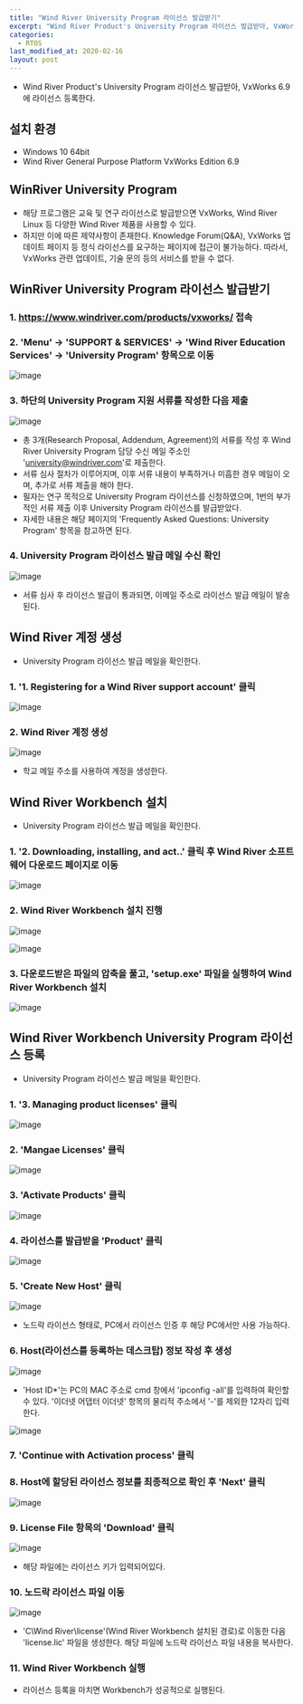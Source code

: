 ```yaml
---
title: "Wind River University Program 라이선스 발급받기"
excerpt: "Wind River Product's University Program 라이선스 발급받아, VxWorks 6.9에 라이선스 등록한다."
categories:
  - RTOS
last_modified_at: 2020-02-16
layout: post
---
```

- Wind River Product's University Program 라이선스 발급받아, VxWorks 6.9에 라이선스 등록한다.



## 설치 환경
- Windows 10 64bit
- Wind River General Purpose Platform VxWorks Edition 6.9



## WinRiver University Program
- 해당 프로그램은 교육 및 연구 라이선스로 발급받으면 VxWorks, Wind River Linux 등 다양한 Wind River 제품을 사용할 수 있다.
- 하지만 이에 따른 제약사항이 존재한다. Knowledge Forum(Q&A), VxWorks 업데이트 페이지 등 정식 라이선스를 요구하는 페이지에 접근이 불가능하다. 따라서, VxWorks 관련 업데이트, 기술 문의 등의 서비스를 받을 수 없다.



## WinRiver University Program 라이선스 발급받기


### 1. <https://www.windriver.com/products/vxworks/> 접속


### 2. 'Menu' -> 'SUPPORT & SERVICES' -> 'Wind River Education Services' -> 'University Program' 항목으로 이동
![image](/assets/img/2020-02-14-VxWorks/image1.png)


### 3. 하단의 University Program 지원 서류를 작성한 다음 제출

![image](/assets/img/2020-02-14-VxWorks/image2.png)

- 총 3개(Research Proposal, Addendum, Agreement)의 서류를 작성 후 Wind River University Program 담당 수신 메일 주소인 'university@windriver.com'로 제출한다.
- 서류 심사 절차가 이루어지며, 이후 서류 내용이 부족하거나 미흡한 경우 메일이 오며, 추가로 서류 제출을 해야 한다.
- 필자는 연구 목적으로 University Program 라이선스를 신청하였으며, 1번의 부가적인 서류 제출 이후 University Program 라이선스를 발급받았다.
- 자세한 내용은 해당 페이지의 'Frequently Asked Questions: University Program' 항목을 참고하면 된다.


### 4. University Program 라이선스 발급 메일 수신 확인

![image](/assets/img/2020-02-14-VxWorks/image3.png)

- 서류 심사 후 라이선스 발급이 통과되면, 이메일 주소로 라이선스 발급 메일이 발송된다.



## Wind River 계정 생성
- University Program 라이선스 발급 메일을 확인한다.


### 1. '1. Registering for a Wind River support account' 클릭

![image](/assets/img/2020-02-14-VxWorks/image4.png)


### 2. Wind River 계정 생성

![image](/assets/img/2020-02-14-VxWorks/image5.png)

- 학교 메일 주소를 사용하여 계정을 생성한다.



## Wind River Workbench 설치
- University Program 라이선스 발급 메일을 확인한다.


### 1. '2. Downloading, installing, and act..' 클릭 후 Wind River 소프트웨어 다운로드 페이지로 이동

![image](/assets/img/2020-02-14-VxWorks/image6.png)


### 2. Wind River Workbench 설치 진행

![image](/assets/img/2020-02-14-VxWorks/image7.png)

![image](/assets/img/2020-02-14-VxWorks/image8.png)


### 3. 다운로드받은 파일의 압축을 풀고, 'setup.exe' 파일을 실행하여 Wind River Workbench 설치

![image](/assets/img/2020-02-14-VxWorks/image9.png)



## Wind River Workbench University Program 라이선스 등록
- University Program 라이선스 발급 메일을 확인한다.


### 1. '3. Managing product licenses' 클릭

![image](/assets/img/2020-02-14-VxWorks/image10.png)


### 2. 'Mangae Licenses' 클릭

![image](/assets/img/2020-02-14-VxWorks/image11.png)


### 3. 'Activate Products' 클릭

![image](/assets/img/2020-02-14-VxWorks/image12.png)


### 4. 라이선스를 발급받을 'Product' 클릭

![image](/assets/img/2020-02-14-VxWorks/image13.png)


### 5. 'Create New Host' 클릭

![image](/assets/img/2020-02-14-VxWorks/image14.png)

- 노드락 라이선스 형태로, PC에서 라이선스 인증 후 해당 PC에서만 사용 가능하다.


### 6. Host(라이선스를 등록하는 데스크탑) 정보 작성 후 생성

![image](/assets/img/2020-02-14-VxWorks/image15.png)

- 'Host ID*'는 PC의 MAC 주소로 cmd 창에서 'ipconfig -all'를 입력하여 확인할 수 있다. '이더넷 어댑터 이더넷' 항목의 물리적 주소에서 '-'를 제외한 12자리 입력한다.

![image](/assets/img/2020-02-14-VxWorks/image16.png)


### 7. 'Continue with Activation process' 클릭


### 8. Host에 할당된 라이선스 정보를 최종적으로 확인 후 'Next' 클릭

![image](/assets/img/2020-02-14-VxWorks/image17.png)


### 9. License File 항목의 'Download' 클릭

![image](/assets/img/2020-02-14-VxWorks/image18.png)

- 해당 파일에는 라이선스 키가 입력되어있다.


### 10. 노드락 라이선스 파일 이동

![image](/assets/img/2020-02-14-VxWorks/image19.png)

- 'C\Wind River\license'(Wind River Workbench 설치된 경로)로 이동한 다음 'license.lic' 파일을 생성한다. 해당 파일에 노드락 라이선스 파일 내용을 복사한다.


### 11. Wind River Workbench 실행
- 라이선스 등록을 마치면 Workbench가 성공적으로 실행된다.

